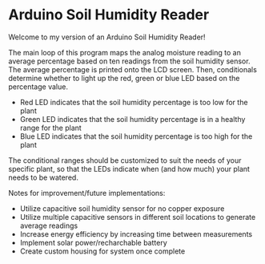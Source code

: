 # Arduino Soil Humidity Reader

Welcome to my version of an Arduino Soil Humidity Reader! 

The main loop of this program maps the analog moisture reading to an average percentage based on ten readings from the soil humidity sensor. The average percentage is printed onto the LCD screen. Then, conditionals determine whether to light up the red, green or blue LED based on the percentage value. 

- Red LED indicates that the soil humidity percentage is too low for the plant
- Green LED indicates that the soil humidity percentage is in a healthy range for the plant
- Blue LED indicates that the soil humidity percentage is too high for the plant

The conditional ranges should be customized to suit the needs of your specific plant, so that the LEDs indicate when (and how much) your plant needs to be watered.

Notes for improvement/future implementations: 

- Utilize capacitive soil humidity sensor for no copper exposure
- Utilize multiple capacitive sensors in different soil locations to generate average readings
- Increase energy efficiency by increasing time between measurements
- Implement solar power/recharchable battery
- Create custom housing for system once complete
